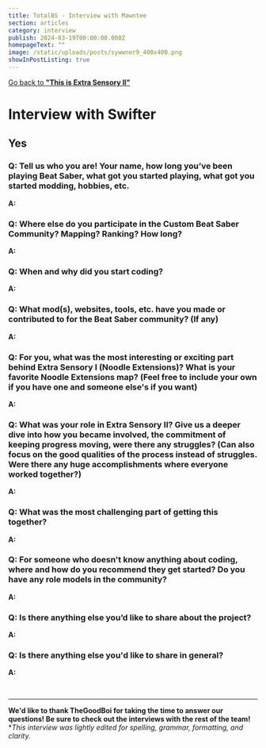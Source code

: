 ```yaml
---
title: TotalBS - Interview with Mawntee
section: articles
category: interview
publish: 2024-03-19T00:00:00.000Z
homepageText: ""
image: /static/uploads/posts/sywwner9_400x400.png
showInPostListing: true
---
```


[Go back to **"This is Extra Sensory II"**](/posts/this-is-extra-sensory-ii)

# Interview with Swifter

## Yes

### Q: Tell us who you are! Your name, how long you’ve been playing Beat Saber, what got you started playing, what got you started modding, hobbies, etc.

**A:** 

### Q: Where else do you participate in the Custom Beat Saber Community? Mapping? Ranking? How long?

**A:** 

### Q: When and why did you start coding?

**A:** 

### Q: What mod(s), websites, tools, etc. have you made or contributed to for the Beat Saber community? (If any)

**A:** 

### Q: For you, what was the most interesting or exciting part behind Extra Sensory I (Noodle Extensions)? What is your favorite Noodle Extensions map? (Feel free to include your own if you have one and someone else's if you want)

**A:** 

### Q: What was your role in Extra Sensory II? Give us a deeper dive into how you became involved, the commitment of keeping progress moving, were there any struggles? (Can also focus on the good qualities of the process instead of struggles. Were there any huge accomplishments where everyone worked together?)

**A:** 

### Q: What was the most challenging part of getting this together?

**A:** 

### Q: For someone who doesn't know anything about coding, where and how do you recommend they get started? Do you have any role models in the community?

**A:** 

### Q: Is there anything else you’d like to share about the project?

**A:** 

### Q: Is there anything else you'd like to share in general?

**A:** 

<br />

- - -

**We'd like to thank TheGoodBoi for taking the time to answer our questions! Be sure to check out the interviews with the rest of the team!**
\
**This interview was lightly edited for spelling, grammar, formatting, and clarity.*
